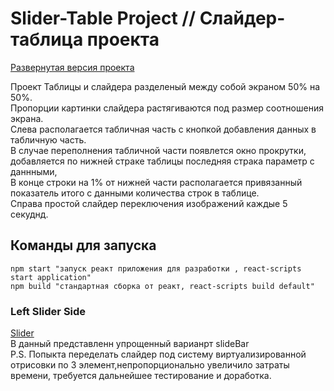 # Slider-Table Project // Слайдер-таблица проекта

[Развернутая версия проекта](https://slider-table.netlify.app/)

Проект Таблицы и слайдера разделеный между собой экраном 50% на 50%. <br>
Пропорции картинки слайдера растягиваются под размер соотношения экрана. <br>
Слева располагается табличная часть с кнопкой добавления данных в табличную часть.<br>
В случае переполнения табличной части появлется окно прокрутки, добавляется по нижней страке таблицы последняя страка параметр с даннными,<br>
В конце строки на 1% от нижней части располагается привязанный показатель итого с данными количества строк в таблице.<br>
Справа простой слайдер переключения изображений каждые 5 секуднд.<br>

## Команды для запуска

```
npm start "запуск реакт приложения для разработки , react-scripts start application" 
npm build "стандартная сборка от реакт, react-scripts build default"

```

### Left Slider Side
[Slider](src/components/Slider/Slider.tsx)<br>
В данный представленн упрощенный варианрт slideBar <br>
P.S. Попыкта переделать слайдер под систему виртуализированной отрисовки по 3 элемент,непропорционально увеличило затраты времени, требуется дальнейшее тестирование и доработка. 
